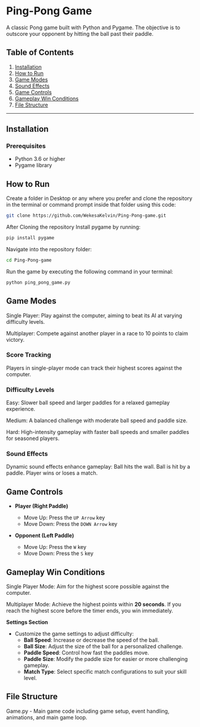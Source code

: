 # Ping-Pong Game

A classic Pong game built with Python and Pygame. The objective is to outscore your opponent by hitting the ball past their paddle.

## Table of Contents
1. [Installation](#installation)
2. [How to Run](#how-to-run)
3. [Game Modes](#game-modes)
4. [Sound Effects](#sound-effects)
5. [Game Controls](#game-controls)
6. [Gameplay Win Conditions](#gameplay-win-conditions)
7. [File Structure](#file-structure)

---

## Installation

### Prerequisites
- Python 3.6 or higher
- Pygame library

## How to Run
Create a folder in Desktop or any where you prefer and clone the repository in the terminal or command prompt inside that folder using this code:

```bash
git clone https://github.com/WekesaKelvin/Ping-Pong-game.git
```
After Cloning the repository Install pygame by running:

```bash
pip install pygame
```
Navigate into the repository folder:

```bash
cd Ping-Pong-game
```
Run the game by executing the following command in your terminal:

```bash
python ping_pong_game.py
```
## Game Modes
Single Player: Play against the computer, aiming to beat its AI at varying difficulty levels.

Multiplayer: Compete against another player in a race to 10 points to claim victory.

### Score Tracking
Players in single-player mode can track their highest scores against the computer.

### Difficulty Levels
Easy: Slower ball speed and larger paddles for a relaxed gameplay experience.

Medium: A balanced challenge with moderate ball speed and paddle size.

Hard: High-intensity gameplay with faster ball speeds and smaller paddles for seasoned players.

### Sound Effects
Dynamic sound effects enhance gameplay:
Ball hits the wall.
Ball is hit by a paddle.
Player wins or loses a match.

## Game Controls
- **Player (Right Paddle)**  
  - Move Up: Press the `UP Arrow` key
  - Move Down: Press the `DOWN Arrow` key

- **Opponent (Left Paddle)**  
  - Move Up: Press the `W` key
  - Move Down: Press the `S` key

## Gameplay Win Conditions

Single Player Mode: Aim for the highest score possible against the computer.

Multiplayer Mode: Achieve the highest points within **20 seconds**. If you reach the highest score before the timer ends, you win immediately.

**Settings Section**
- Customize the game settings to adjust difficulty:
  - **Ball Speed**: Increase or decrease the speed of the ball.
  - **Ball Size**: Adjust the size of the ball for a personalized challenge.
  - **Paddle Speed**: Control how fast the paddles move.
  - **Paddle Size**: Modify the paddle size for easier or more challenging gameplay.
  - **Match Type**: Select specific match configurations to suit your skill level.

## File Structure
Game.py - Main game code including game setup, event handling, animations, and main game loop.
